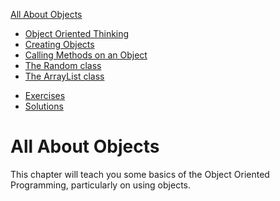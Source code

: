 [All About Objects](../all_about_objects/readme.md)
* [Object Oriented Thinking](../all_about_objects/object_oriented_thinking.md)
* [Creating Objects](../all_about_objects/creating_objects.md)
* [Calling Methods on an Object](../all_about_objects/calling_methods.md)
* [The Random class](../all_about_objects/random.md)
* [The ArrayList class](../all_about_objects/arraylist.md)
<!-- * [Summary](../all_about_objects/summary.md) -->
<!-- * [Quiz](../all_about_objects/quiz.md) -->
* [Exercises](../all_about_objects/exercises.md)
* [Solutions](../all_about_objects/solutions.md)

# All About Objects

This chapter will teach you some basics of the Object Oriented Programming, particularly on using objects.

<!-- TODO: Difference between primitive type and object reference variable -->
<!-- Object diagram difference between primitive variable type and object reference -->
<!-- Passing variables into methods! -->

